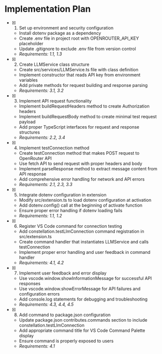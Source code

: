 # Implementation Plan

- [x] 1. Set up environment and security configuration
  - Install dotenv package as a dependency
  - Create .env file in project root with OPENROUTER_API_KEY placeholder
  - Update .gitignore to exclude .env file from version control
  - _Requirements: 1.1, 1.3_

- [x] 2. Create LLMService class structure
  - Create src/services/LLMService.ts file with class definition
  - Implement constructor that reads API key from environment variables
  - Add private methods for request building and response parsing
  - _Requirements: 3.1, 3.2_

- [x] 3. Implement API request functionality
  - Implement buildRequestHeaders method to create Authorization headers
  - Implement buildRequestBody method to create minimal test request payload
  - Add proper TypeScript interfaces for request and response structures
  - _Requirements: 2.2, 3.4_

- [x] 4. Implement testConnection method
  - Create testConnection method that makes POST request to OpenRouter API
  - Use fetch API to send request with proper headers and body
  - Implement parseResponse method to extract message content from API response
  - Add comprehensive error handling for network and API errors
  - _Requirements: 2.1, 2.3, 3.3_

- [x] 5. Integrate dotenv configuration in extension
  - Modify src/extension.ts to load dotenv configuration at activation
  - Add dotenv.config() call at the beginning of activate function
  - Ensure proper error handling if dotenv loading fails
  - _Requirements: 1.1, 1.2_

- [x] 6. Register VS Code command for connection testing
  - Add constellation.testLlmConnection command registration in src/extension.ts
  - Create command handler that instantiates LLMService and calls testConnection
  - Implement proper error handling and user feedback in command handler
  - _Requirements: 4.1, 4.2_

- [x] 7. Implement user feedback and error display
  - Use vscode.window.showInformationMessage for successful API responses
  - Use vscode.window.showErrorMessage for API failures and configuration errors
  - Add console.log statements for debugging and troubleshooting
  - _Requirements: 4.3, 4.4, 4.5_

- [x] 8. Add command to package.json configuration
  - Update package.json contributes.commands section to include constellation.testLlmConnection
  - Add appropriate command title for VS Code Command Palette display
  - Ensure command is properly exposed to users
  - _Requirements: 4.1_